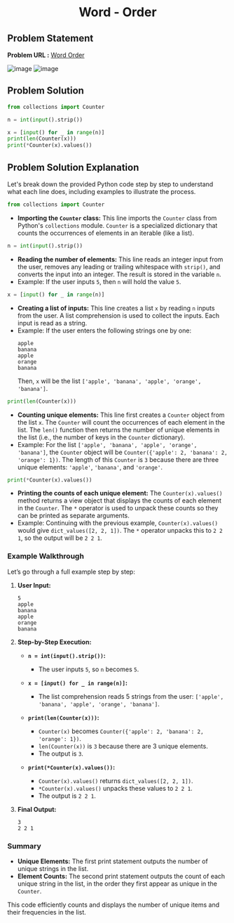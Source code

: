 <h1 align='center'>Word - Order</h1>

## Problem Statement

**Problem URL :** [Word Order](https://www.hackerrank.com/challenges/word-order/problem?isFullScreen=true)

![image](https://github.com/user-attachments/assets/4fcf16cf-c26d-40c9-b844-c05dd6285121)
![image](https://github.com/user-attachments/assets/acade75e-24c6-4e05-a82e-65c1eb5637c6)

## Problem Solution
```py
from collections import Counter

n = int(input().strip())

x = [input() for _ in range(n)]
print(len(Counter(x)))
print(*Counter(x).values())
```

## Problem Solution Explanation

Let's break down the provided Python code step by step to understand what each line does, including examples to illustrate the process.

```python
from collections import Counter
```
- **Importing the `Counter` class:** This line imports the `Counter` class from Python's `collections` module. `Counter` is a specialized dictionary that counts the occurrences of elements in an iterable (like a list).

```python
n = int(input().strip())
```
- **Reading the number of elements:** This line reads an integer input from the user, removes any leading or trailing whitespace with `strip()`, and converts the input into an integer. The result is stored in the variable `n`.
- Example: If the user inputs `5`, then `n` will hold the value `5`.

```python
x = [input() for _ in range(n)]
```
- **Creating a list of inputs:** This line creates a list `x` by reading `n` inputs from the user. A list comprehension is used to collect the inputs. Each input is read as a string.
- Example: If the user enters the following strings one by one:
  ```
  apple
  banana
  apple
  orange
  banana
  ```
  Then, `x` will be the list `['apple', 'banana', 'apple', 'orange', 'banana']`.

```python
print(len(Counter(x)))
```
- **Counting unique elements:** This line first creates a `Counter` object from the list `x`. The `Counter` will count the occurrences of each element in the list. The `len()` function then returns the number of unique elements in the list (i.e., the number of keys in the `Counter` dictionary).
- Example: For the list `['apple', 'banana', 'apple', 'orange', 'banana']`, the `Counter` object will be `Counter({'apple': 2, 'banana': 2, 'orange': 1})`. The length of this `Counter` is `3` because there are three unique elements: `'apple'`, `'banana'`, and `'orange'`.

```python
print(*Counter(x).values())
```
- **Printing the counts of each unique element:** The `Counter(x).values()` method returns a view object that displays the counts of each element in the `Counter`. The `*` operator is used to unpack these counts so they can be printed as separate arguments.
- Example: Continuing with the previous example, `Counter(x).values()` would give `dict_values([2, 2, 1])`. The `*` operator unpacks this to `2 2 1`, so the output will be `2 2 1`.

### Example Walkthrough

Let’s go through a full example step by step:

1. **User Input:**
    ```
    5
    apple
    banana
    apple
    orange
    banana
    ```

2. **Step-by-Step Execution:**

    - **`n = int(input().strip())`:** 
      - The user inputs `5`, so `n` becomes `5`.

    - **`x = [input() for _ in range(n)]`:**
      - The list comprehension reads 5 strings from the user: `['apple', 'banana', 'apple', 'orange', 'banana']`.

    - **`print(len(Counter(x)))`:**
      - `Counter(x)` becomes `Counter({'apple': 2, 'banana': 2, 'orange': 1})`.
      - `len(Counter(x))` is `3` because there are 3 unique elements.
      - The output is `3`.

    - **`print(*Counter(x).values())`:**
      - `Counter(x).values()` returns `dict_values([2, 2, 1])`.
      - `*Counter(x).values()` unpacks these values to `2 2 1`.
      - The output is `2 2 1`.

3. **Final Output:**
    ```
    3
    2 2 1
    ```

### Summary

- **Unique Elements:** The first print statement outputs the number of unique strings in the list.
- **Element Counts:** The second print statement outputs the count of each unique string in the list, in the order they first appear as unique in the `Counter`. 

This code efficiently counts and displays the number of unique items and their frequencies in the list.
